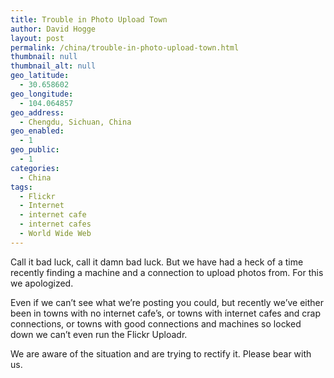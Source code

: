 ```yaml
---
title: Trouble in Photo Upload Town
author: David Hogge
layout: post
permalink: /china/trouble-in-photo-upload-town.html
thumbnail: null
thumbnail_alt: null
geo_latitude:
  - 30.658602
geo_longitude:
  - 104.064857
geo_address:
  - Chengdu, Sichuan, China
geo_enabled:
  - 1
geo_public:
  - 1
categories:
  - China
tags:
  - Flickr
  - Internet
  - internet cafe
  - internet cafes
  - World Wide Web
---
```

Call it bad luck, call it damn bad luck. But we have had a heck of a time recently finding a machine and a connection to upload photos from. For this we apologized. 

Even if we can&#8217;t see what we&#8217;re posting you could, but recently we&#8217;ve either been in towns with no internet cafe&#8217;s, or towns with internet cafes and crap connections, or towns with good connections and machines so locked down we can&#8217;t even run the Flickr Uploadr. 

We are aware of the situation and are trying to rectify it. Please bear with us.